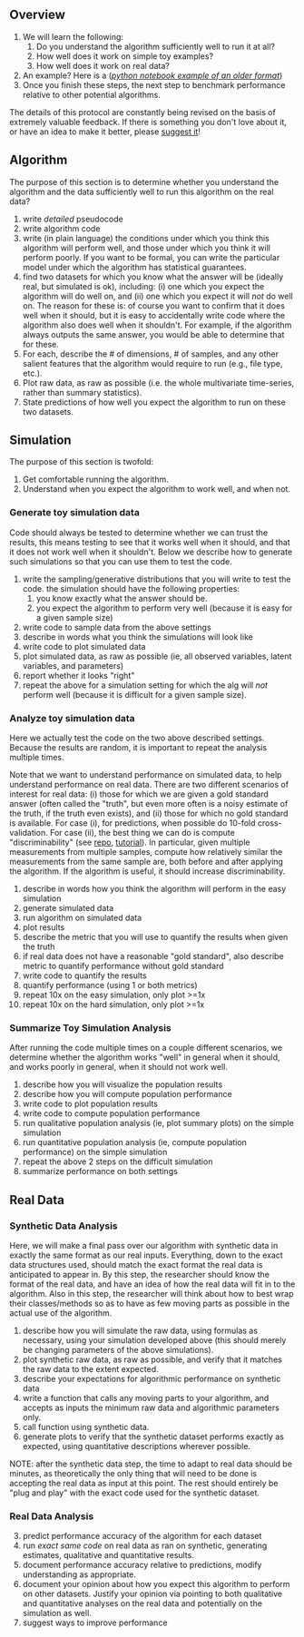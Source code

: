 ## Overview

1. We will learn the following:
    1. Do you understand the algorithm sufficiently well to run it at all? 
    2. How well does it work  on simple toy examples? 
    3. How well does it work on real data? 
1. An example? Here is a (*[python notebook example of an older format](https://github.com/neurodata/checklists/blob/master/Tutorials/Python/code_example.ipynb)*)
1. Once you finish these steps, the next step to benchmark performance relative to other potential algorithms.

The details of this protocol are constantly being revised on the basis of extremely valuable feedback.  If there is something you don't love about it, or have an idea to make it better, please [suggest it](https://github.com/neurodata/checklists/issues/new)!



## Algorithm

The purpose of this section is to determine whether you understand the algorithm and the data sufficiently well to run this algorithm on the real data?


1. write *detailed* pseudocode
1. write algorithm code 
1. write (in plain language) the conditions under which you think this algorithm will perform well, and those under which you think it will perform poorly.  If you want to be formal, you can write the particular model under which the algorithm has statistical guarantees.
1. find two datasets for which you know what the answer will be (ideally real, but simulated is ok), including: (i) one which you expect the algorithm will do well on, and (ii) one which you expect it will *not* do well on. The reason for these is: of course you want to confirm that it does well when it should, but it is easy to accidentally write code where the algorithm also does well when it shouldn't.  For example, if the algorithm always outputs the same answer, you would be able to determine that for these.
1. For each, describe the # of dimensions, # of samples, and any other salient features that the algorithm would require to run (e.g., file type, etc.).
1. Plot raw data, as raw as possible (i.e. the whole multivariate time-series, rather than summary statistics).
1. State predictions of how well you expect the algorithm to run on these two datasets.



## Simulation

The purpose of this section is twofold:

1. Get comfortable running the algorithm.
2. Understand when you expect the algorithm to work well, and when not.


### Generate toy simulation data

Code should always be tested to determine whether we can trust the results, this means testing to see that it works well when it should, and that it does not work well when it shouldn't.  Below we describe how to generate such simulations so that you can use them to test the code.

1. write the sampling/generative distributions that you will write to test the code. the simulation should have the following properties:
    1. you know exactly what the answer should be.  
    2. you expect the algorithm to perform very well (because it is easy for a given sample size)
1. write code to sample data from the above settings
1. describe in words what you think the simulations will look like
1. write code to plot simulated data
2. plot simulated data, as raw as possible (ie, all observed variables, latent variables, and parameters)
3. report whether it looks "right"
2. repeat the above for a simulation setting for which the alg will *not* perform well (because it is difficult for a given sample size).  


### Analyze toy simulation data

Here we actually test the code on the two above described settings.  Because the results are random, it is important to repeat the analysis multiple times.

Note that we want to understand performance on simulated data, to help understand performance on real data. There are two different scenarios of interest for real data: (i) those for which we are given a gold standard answer (often called the "truth", but even more often is a noisy estimate of the truth, if the truth even exists), and (ii) those for which no gold standard is available. For case (i), for predictions, when possible do 10-fold cross-validation.  For case (ii), the best thing we can do is compute "discriminability" (see [repo](https://github.com/neurodata/discriminability), [tutorial](http://docs.neurodata.io/checklists/Tutorials/R/Discriminability/discriminability_tutorial.html)).  In particular, given multiple measurements from multiple samples, compute how relatively similar the measurements from the same sample are, both before and after applying the algorithm.  If the algorithm is useful, it should increase discriminability.

1. describe in words how you think the algorithm will perform in the easy simulation
1. generate simulated data
1. run algorithm on simulated data
1. plot results 
1. describe the metric that you will use to quantify the results when given the truth
1. if real data does not have a reasonable "gold standard", also describe metric to quantify performance without gold standard
1. write code to quantify the results
1. quantify performance (using 1 or both metrics)
1. repeat 10x on the easy simulation, only plot >=1x 
1. repeat 10x on the hard simulation, only plot >=1x


### Summarize Toy Simulation Analysis

After running the code multiple times on a couple different scenarios, we determine whether the algorithm works "well" in general when it should, and works poorly in general, when it should not work well.

1. describe how you will visualize the population results
1. describe how you will compute population performance
1. write code to plot population results
1. write code to compute population performance
1. run qualitative population analysis (ie, plot summary plots) on the simple simulation
1. run quantitative population analysis (ie, compute population performance) on the simple simulation
1. repeat the above 2 steps on the difficult simulation
1. summarize performance on both settings


## Real Data


### Synthetic Data Analysis

Here, we will make a final pass over our algorithm with synthetic data in exactly the same format as our real inputs. Everything, down to the exact data structures used, should match the exact format the real data is anticipated to appear in. By this step, the researcher should know the format of the real data, and have an idea of how the real data will fit in to the algorithm. Also in this step, the researcher will think about how to best wrap their classes/methods so as to have as few moving parts as possible in the actual use of the algorithm.

1. describe how you will simulate the raw data, using formulas as necessary, using your simulation developed above (this should merely be changing parameters of the above simulations).
1. plot synthetic raw data, as raw as possible, and verify that it matches the raw data to the extent expected.
1. describe your expectations for algorithmic performance on synthetic data
1. write a function that calls any moving parts to your algorithm, and accepts as inputs the minimum raw data and algorithmic parameters only.
1. call function using synthetic data. 
1. generate plots to verify that the synthetic dataset performs exactly as expected, using quantitative descriptions wherever possible.

NOTE: after the synthetic data step, the time to adapt to real data should be minutes, as theoretically the only thing that will need to be done is accepting the real data as input at this point. The rest should entirely be "plug and play" with the exact code used for the synthetic dataset. 


### Real Data Analysis


3. predict performance accuracy of the algorithm for each dataset
4. run *exact same code* on real data as ran on synthetic, generating estimates, qualitative and quantitative results. 
5. document performance accuracy relative to predictions, modify understanding as appropriate. 
1. document your opinion about how you expect this algorithm to perform on other datasets.  Justify your opinion via pointing to both qualitative and quantitative analyses on the real data and potentially on the simulation as well.
1. suggest ways to improve performance

